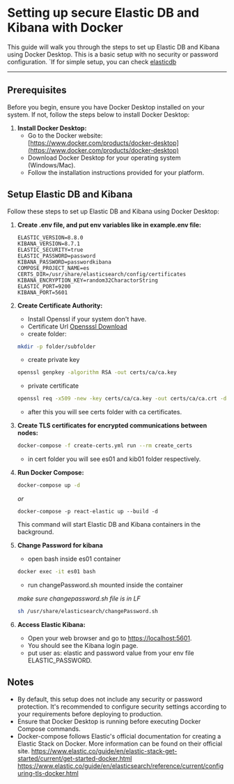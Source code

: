 # Setting up secure Elastic DB and Kibana with Docker

This guide will walk you through the steps to set up Elastic DB and Kibana using Docker Desktop. This is a basic setup with no security or password configuration.
`If for simple setup, you can check [elasticdb](./../elasticdb/readme.md)  

---

## Prerequisites

Before you begin, ensure you have Docker Desktop installed on your system. If not, follow the steps below to install Docker Desktop:

1. **Install Docker Desktop:**
   - Go to the Docker website: [https://www.docker.com/products/docker-desktop](https://www.docker.com/products/docker-desktop)
   - Download Docker Desktop for your operating system (Windows/Mac).
   - Follow the installation instructions provided for your platform.

## Setup Elastic DB and Kibana

Follow these steps to set up Elastic DB and Kibana using Docker Desktop:

1. **Create .env file, and put env variables like in example.env file:**

   ```env
   ELASTIC_VERSION=8.8.0
   KIBANA_VERSION=8.7.1
   ELASTIC_SECURITY=true
   ELASTIC_PASSWORD=password
   KIBANA_PASSWORD=passwordkibana
   COMPOSE_PROJECT_NAME=es
   CERTS_DIR=/usr/share/elasticsearch/config/certificates
   KIBANA_ENCRYPTION_KEY=random32CharactorString
   ELASTIC_PORT=9200
   KIBANA_PORT=5601

   ```

2. **Create Certificate Authority:**
   - Install Openssl if your system don't have.
   - Certificate Url [Opensssl Download](https://knowledge.digicert.com/solution/generate-a-certificate-signing-request-using-openssl-on-microsoft-windows-system)
   - create folder:

   ```bash
   mkdir -p folder/subfolder
   ```

   - create private key

   ```bash
   openssl genpkey -algorithm RSA -out certs/ca/ca.key 
   ```

   - private certificate

   ```bash
   openssl req -x509 -new -key certs/ca/ca.key -out certs/ca/ca.crt -days 36500
   ```

   - after this you will see certs folder with ca certificates.

3. **Create TLS certificates for encrypted communications between nodes:**

   ```bash
   docker-compose -f create-certs.yml run --rm create_certs
   ```  

   - in cert folder you will see es01 and kib01 folder respectively.

4. **Run Docker Compose:**

   ```bash
   docker-compose up -d 
   ```
   *or*

   ``` 
   docker-compose -p react-elastic up --build -d
   ```

   This command will start Elastic DB and Kibana containers in the background.

5. **Change Password for kibana**

   - open bash inside es01 container

   ```bash
   docker exec -it es01 bash
   ```  

   - run changePassword.sh mounted inside the container
   
   *make sure changepassword.sh file is in LF*

   ```bash
   sh /usr/share/elasticsearch/changePassword.sh
   ```


6. **Access Elastic Kibana:**
   - Open your web browser and go to [https://localhost:5601](https://localhost:5601).
   - You should see the Kibana login page.
   - put user as: elastic and password value from your env file ELASTIC_PASSWORD.

## Notes

- By default, this setup does not include any security or password protection. It's recommended to configure security settings according to your requirements before deploying to production.
- Ensure that Docker Desktop is running before executing Docker Compose commands.
- Docker-compose follows Elastic's official documentation for creating a Elastic Stack on Docker. More information can be found on their official site.
<https://www.elastic.co/guide/en/elastic-stack-get-started/current/get-started-docker.html>
<https://www.elastic.co/guide/en/elasticsearch/reference/current/configuring-tls-docker.html>
